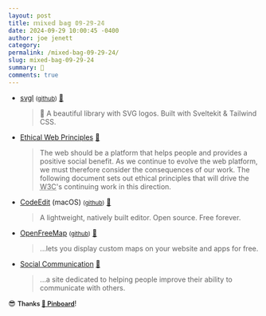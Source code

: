 ```yaml
---
layout: post
title: 𝕞𝕚𝕩𝕖𝕕 𝕓𝕒𝕘 𝟘𝟡-𝟚𝟡-𝟚𝟜
date: 2024-09-29 10:00:45 -0400
author: joe jenett
category: 
permalink: /mixed-bag-09-29-24/
slug: mixed-bag-09-29-24
summary: 💼
comments: true
---
```

<ul class="links">
	<li><a title="A beautiful library with SVG logos - svgl" href="https://svgl.app/">svgl</a> <small>(<a href="https://github.com/pheralb/svgl">github</a>)</small> <a title="source" href="https://pinboard.in/u:thulstrup">📌</a><blockquote><p>🧩 A beautiful library with SVG logos. Built with Sveltekit &amp; Tailwind CSS. </p></blockquote></li>
	<li><a title="W3C: Ethical Web Principles" href="https://www.w3.org/TR/ethical-web-principles/">Ethical Web Principles</a> <a title="source" href="https://pinboard.in/u:stephanieleary">📌</a><blockquote><p>The web should be a platform that helps people and provides a positive social benefit. As we continue to evolve the web platform, we must therefore consider the consequences of our work. The following document sets out ethical principles that will drive the <abbr title="World Wide Web Consortium">W3C</abbr>'s continuing work in this direction.</p></blockquote></li>
	<li><a title="CodeEdit | A native code editor for macOS" href="https://www.codeedit.app/">CodeEdit</a> (macOS) <small>(<a href="https://github.com/CodeEditApp/CodeEdit">github</a>)</small> <a title="source" href="https://pinboard.in/u:raygrasso">📌</a><blockquote><p>A lightweight, natively built editor. Open source. Free forever.</p></blockquote></li>
	<li><a title="OpenFreeMap" href="https://openfreemap.org/">OpenFreeMap</a> <small>(<a href="https://github.com/hyperknot/openfreemap">github</a>)</small> <a title="source" href="https://pinboard.in/u:tdjones">📌</a><blockquote><p>...lets you display custom maps on your website and apps for free.</p></blockquote></li>
	<li><a title="Social Communication" href="https://socialcommunication.truman.edu/">Social Communication</a> <a title="source" href="https://pinboard.in/u:maroonblazer">📌</a><blockquote><p>...a site dedicated to helping people improve their ability to communicate with others. </p></blockquote></li>
</ul>
😎 <span style="font-size:.9em;font-weight:600;">Thanks <a title="source" href="https://pinboard.in/">📌 Pinboard</a></span>!
<a style="display:none;" href="https://brid.gy/publish/mastodon"><small>(cross-posted to mastodon)</small></a>